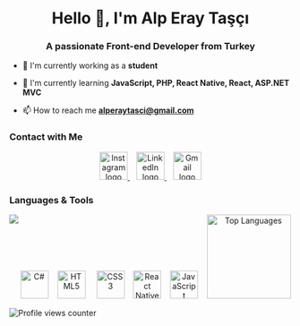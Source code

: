<h1 align="center">Hello 👋, I'm Alp Eray Taşçı</h1>
<h3 align="center">A passionate Front-end Developer from Turkey</h3>

- 🔭 I'm currently working as a **student**
 
- 🌱 I'm currently learning **JavaScript, PHP, React Native, React, ASP.NET MVC**
 
- 📫 How to reach me <a href="mailto:alperaytasci@gmail.com">**alperaytasci@gmail.com**</a>  


### Contact with Me

<p align="center">
  <a href="https://instagram.com/alperaytasci" target="_blank">
    <img src="https://cdn.simpleicons.org/instagram/E4405F" height="50" alt="Instagram logo" border="0"/>
  </a>
  &nbsp;&nbsp;
  <a href="https://www.linkedin.com/in/alperaytasci" target="_blank">
    <img src="https://cdn.jsdelivr.net/gh/devicons/devicon/icons/linkedin/linkedin-original.svg" height="50" alt="LinkedIn logo" border="0"/>
  </a>
  &nbsp;&nbsp;
  <a href="mailto:alperaytasci@gmail.com" target="_blank">
    <img src="https://cdn.jsdelivr.net/gh/devicons/devicon/icons/google/google-original.svg" height="50" alt="Gmail logo" border="0"/>
  </a>
</p>


### Languages & Tools

<p align="center">
  <img src="https://cdn.jsdelivr.net/gh/devicons/devicon/icons/csharp/csharp-original.svg" height="50" alt="C#" border="0"/>
  &nbsp;&nbsp;
  <img src="https://cdn.jsdelivr.net/gh/devicons/devicon/icons/html5/html5-original.svg" height="50" alt="HTML5" border="0"/>
  &nbsp;&nbsp;&nbsp;
  <img src="https://cdn.jsdelivr.net/gh/devicons/devicon/icons/css3/css3-original.svg" height="50" alt="CSS3" border="0"/>
  &nbsp;&nbsp;
  <img src="https://cdn.jsdelivr.net/gh/devicons/devicon/icons/react/react-original.svg" height="50" alt="React Native" border="0"/>
  &nbsp;&nbsp;
  <img src="https://cdn.jsdelivr.net/gh/devicons/devicon/icons/javascript/javascript-original.svg" height="50" alt="JavaScript" border="0"/>
  &nbsp;&nbsp;
  <img src="https://cdn.jsdelivr.net/gh/devicons/devicon/icons/mysql/mysql-original.svg"


<p align="left">
  <img src="https://github-readme-stats.vercel.app/api/top-langs?username=alpperay&locale=en&hide_title=false&layout=compact&card_width=320&langs_count=5&theme=dracula&hide_border=false" height="150" alt="Top Languages" />
</p>


<p align="left">
  <img src="https://komarev.com/ghpvc/?username=alpperay" alt="Profile views counter" />
</p>
